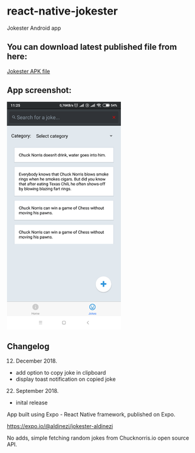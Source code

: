 # react-native-jokester
Jokester Android app



## You can download latest published file from here:
[Jokester APK file](https://exp-shell-app-assets.s3.us-west-1.amazonaws.com/android/%40aldinezi/jokester-aldinezi-cc9f4acbc2544a27a11390f4848fbecc-signed.apk "Jokester APK")



## App screenshot:
<img src="https://raw.githubusercontent.com/aldinezi/react-native-jokester/master/Screenshot_2018-09-22-11-25-58-211_com.aldinezi.jokester.png" height="600" />


## Changelog

12. December 2018.
- add option to copy joke in clipboard
- display toast notification on copied joke

22. September 2018.
- inital release




App built using Expo - React Native framework, published on Expo.

https://expo.io/@aldinezi/jokester-aldinezi


No adds, simple fetching random jokes from Chucknorris.io open source API.
